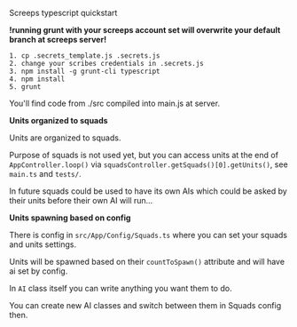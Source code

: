 Screeps typescript quickstart

**!running grunt with your screeps account set will overwrite your default branch at screeps server!**

```
1. cp .secrets_template.js .secrets.js
2. change your scribes credentials in .secrets.js
3. npm install -g grunt-cli typescript
4. npm install
5. grunt
```

You'll find code from ./src compiled into main.js at server.

**Units organized to squads**

Units are organized to squads.

Purpose of squads is not used yet, but you can access units at the end of `AppController.loop()` via `squadsController.getSquads()[0].getUnits()`, see `main.ts` and `tests/`.

In future squads could be used to have its own AIs which could be asked by their units before their own AI will run...

**Units spawning based on config**

There is config in `src/App/Config/Squads.ts` where you can set your squads and units settings.

Units will be spawned based on their `countToSpawn()` attribute and will have ai set by config.

In `AI` class itself you can write anything you want them to do.

You can create new AI classes and switch between them in Squads config then.
